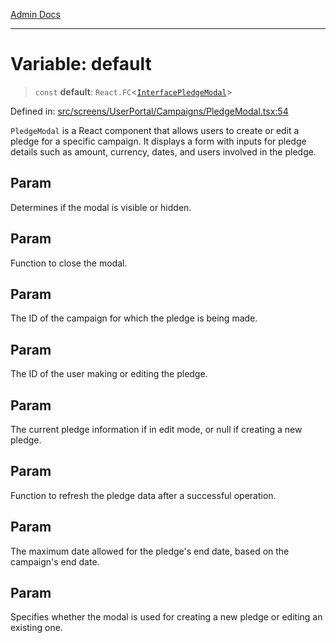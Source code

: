 [Admin Docs](/)

***

# Variable: default

> `const` **default**: `React.FC`\<[`InterfacePledgeModal`](../interfaces/InterfacePledgeModal.md)\>

Defined in: [src/screens/UserPortal/Campaigns/PledgeModal.tsx:54](https://github.com/PalisadoesFoundation/talawa-admin/blob/main/src/screens/UserPortal/Campaigns/PledgeModal.tsx#L54)

`PledgeModal` is a React component that allows users to create or edit a pledge for a specific campaign.
It displays a form with inputs for pledge details such as amount, currency, dates, and users involved in the pledge.

## Param

Determines if the modal is visible or hidden.

## Param

Function to close the modal.

## Param

The ID of the campaign for which the pledge is being made.

## Param

The ID of the user making or editing the pledge.

## Param

The current pledge information if in edit mode, or null if creating a new pledge.

## Param

Function to refresh the pledge data after a successful operation.

## Param

The maximum date allowed for the pledge's end date, based on the campaign's end date.

## Param

Specifies whether the modal is used for creating a new pledge or editing an existing one.
